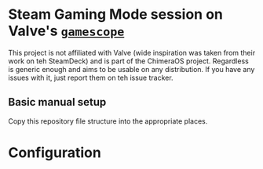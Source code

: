 # Steam Gaming Mode session on Valve's [`gamescope`](https://github.com/Plagman/gamescope)

This project is not affiliated with Valve (wide inspiration was taken from
their work on teh SteamDeck) and is part of the ChimeraOS project. Regardless
is generic enough and aims to be usable on any distribution. If you have any
issues with it, just report them on teh issue tracker.

## Basic manual setup

Copy this repository file structure into the appropriate places.

# Configuration

